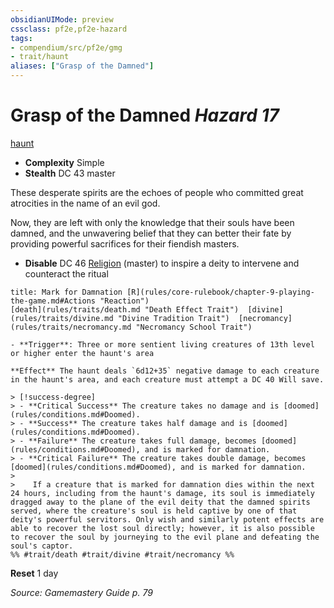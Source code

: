 ```yaml
---
obsidianUIMode: preview
cssclass: pf2e,pf2e-hazard
tags:
- compendium/src/pf2e/gmg
- trait/haunt
aliases: ["Grasp of the Damned"]
---
```

# Grasp of the Damned *Hazard 17*  
[haunt](rules/traits/haunt.md "Haunt Hazard Trait")  

- **Complexity** Simple
- **Stealth** DC 43 master  

These desperate spirits are the echoes of people who committed great atrocities in the name of an evil god.

Now, they are left with only the knowledge that their souls have been damned, and the unwavering belief that they can better their fate by providing powerful sacrifices for their fiendish masters.

- **Disable** DC 46 [Religion](compendium/skills.md#Religion) (master) to inspire a deity to intervene and counteract the ritual  
     
```ad-embed-ability
title: Mark for Damnation [R](rules/core-rulebook/chapter-9-playing-the-game.md#Actions "Reaction")
[death](rules/traits/death.md "Death Effect Trait")  [divine](rules/traits/divine.md "Divine Tradition Trait")  [necromancy](rules/traits/necromancy.md "Necromancy School Trait")  

- **Trigger**: Three or more sentient living creatures of 13th level or higher enter the haunt's area

**Effect** The haunt deals `6d12+35` negative damage to each creature in the haunt's area, and each creature must attempt a DC 40 Will save.

> [!success-degree] 
> - **Critical Success** The creature takes no damage and is [doomed](rules/conditions.md#Doomed).
> - **Success** The creature takes half damage and is [doomed](rules/conditions.md#Doomed).
> - **Failure** The creature takes full damage, becomes [doomed](rules/conditions.md#Doomed), and is marked for damnation.
> - **Critical Failure** The creature takes double damage, becomes [doomed](rules/conditions.md#Doomed), and is marked for damnation.
>
>    If a creature that is marked for damnation dies within the next 24 hours, including from the haunt's damage, its soul is immediately dragged away to the plane of the evil deity that the damned spirits served, where the creature's soul is held captive by one of that deity's powerful servitors. Only wish and similarly potent effects are able to recover the lost soul directly; however, it is also possible to recover the soul by journeying to the evil plane and defeating the soul's captor.  
%% #trait/death #trait/divine #trait/necromancy %%
```

**Reset** 1 day  

*Source: Gamemastery Guide p. 79*